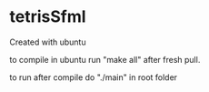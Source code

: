 # tetrisSfml
Created with ubuntu

to compile in ubuntu run "make all" after fresh pull.

to run after compile do "./main" in root folder
